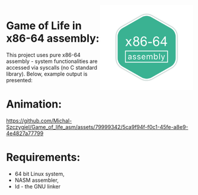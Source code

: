 <img align="right" width="250" src="https://github.com/Michal-Szczygiel/Game_of_life_asm/blob/master/resources/logo.png">

# **Game of Life in x86-64 assembly:**
This project uses pure x86-64 assembly - system functionalities are accessed via syscalls (no C standard library). Below, example output is presented:

# **Animation:**
https://github.com/Michal-Szczygiel/Game_of_life_asm/assets/79999342/5ca9f94f-f0c1-45fe-a8e9-4e4827a77799

# **Requirements:**
- 64 bit Linux system,
- NASM assembler,
- ld - the GNU linker
